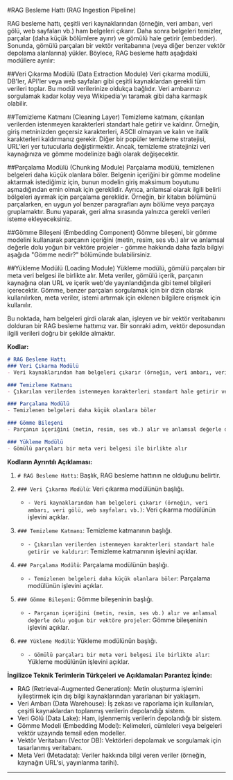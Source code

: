 #RAG Besleme Hattı (RAG Ingestion Pipeline)

RAG besleme hattı, çeşitli veri kaynaklarından (örneğin, veri ambarı, veri gölü, web sayfaları vb.) ham belgeleri çıkarır. Daha sonra belgeleri temizler, parçalar (daha küçük bölümlere ayırır) ve gömülü hale getirir (embedder). Sonunda, gömülü parçaları bir vektör veritabanına (veya diğer benzer vektör depolama alanlarına) yükler. Böylece, RAG besleme hattı aşağıdaki modüllere ayrılır:

##Veri Çıkarma Modülü (Data Extraction Module)
Veri çıkarma modülü, DB'ler, API'ler veya web sayfaları gibi çeşitli kaynaklardan gerekli tüm verileri toplar. Bu modül verilerinize oldukça bağlıdır. Veri ambarınızı sorgulamak kadar kolay veya Wikipedia'yı taramak gibi daha karmaşık olabilir.

##Temizleme Katmanı (Cleaning Layer)
Temizleme katmanı, çıkarılan verilerden istenmeyen karakterleri standart hale getirir ve kaldırır. Örneğin, giriş metninizden geçersiz karakterleri, ASCII olmayan ve kalın ve italik karakterleri kaldırmanız gerekir. Diğer bir popüler temizleme stratejisi, URL'leri yer tutucularla değiştirmektir. Ancak, temizleme stratejinizi veri kaynağınıza ve gömme modelinize bağlı olarak değişecektir.

##Parçalama Modülü (Chunking Module)
Parçalama modülü, temizlenen belgeleri daha küçük olanlara böler. Belgenin içeriğini bir gömme modeline aktarmak istediğimiz için, bunun modelin giriş maksimum boyutunu aşmadığından emin olmak için gereklidir. Ayrıca, anlamsal olarak ilgili belirli bölgeleri ayırmak için parçalama gereklidir. Örneğin, bir kitabın bölümünü parçalarken, en uygun yol benzer paragrafları aynı bölüme veya parçaya gruplamaktır. Bunu yaparak, geri alma sırasında yalnızca gerekli verileri isteme ekleyeceksiniz.

##Gömme Bileşeni (Embedding Component)
Gömme bileşeni, bir gömme modelini kullanarak parçanın içeriğini (metin, resim, ses vb.) alır ve anlamsal değerle dolu yoğun bir vektöre projeler - gömme hakkında daha fazla bilgiyi aşağıda "Gömme nedir?" bölümünde bulabilirsiniz.

##Yükleme Modülü (Loading Module)
Yükleme modülü, gömülü parçaları bir meta veri belgesi ile birlikte alır. Meta veriler, gömülü içerik, parçanın kaynağına olan URL ve içerik web'de yayınlandığında gibi temel bilgileri içerecektir. Gömme, benzer parçaları sorgulamak için bir dizin olarak kullanılırken, meta veriler, istemi artırmak için eklenen bilgilere erişmek için kullanılır.

Bu noktada, ham belgeleri girdi olarak alan, işleyen ve bir vektör veritabanını dolduran bir RAG besleme hattımız var. Bir sonraki adım, vektör deposundan ilgili verileri doğru bir şekilde almaktır.

**Kodlar:**
```markdown
# RAG Besleme Hattı
### Veri Çıkarma Modülü
- Veri kaynaklarından ham belgeleri çıkarır (örneğin, veri ambarı, veri gölü, web sayfaları vb.)

### Temizleme Katmanı
- Çıkarılan verilerden istenmeyen karakterleri standart hale getirir ve kaldırır

### Parçalama Modülü
- Temizlenen belgeleri daha küçük olanlara böler

### Gömme Bileşeni
- Parçanın içeriğini (metin, resim, ses vb.) alır ve anlamsal değerle dolu yoğun bir vektöre projeler

### Yükleme Modülü
- Gömülü parçaları bir meta veri belgesi ile birlikte alır
```

**Kodların Ayrıntılı Açıklaması:**

1. `# RAG Besleme Hattı`: Başlık, RAG besleme hattının ne olduğunu belirtir.
2. `### Veri Çıkarma Modülü`: Veri çıkarma modülünün başlığı.
   - `- Veri kaynaklarından ham belgeleri çıkarır (örneğin, veri ambarı, veri gölü, web sayfaları vb.)`: Veri çıkarma modülünün işlevini açıklar.

3. `### Temizleme Katmanı`: Temizleme katmanının başlığı.
   - `- Çıkarılan verilerden istenmeyen karakterleri standart hale getirir ve kaldırır`: Temizleme katmanının işlevini açıklar.

4. `### Parçalama Modülü`: Parçalama modülünün başlığı.
   - `- Temizlenen belgeleri daha küçük olanlara böler`: Parçalama modülünün işlevini açıklar.

5. `### Gömme Bileşeni`: Gömme bileşeninin başlığı.
   - `- Parçanın içeriğini (metin, resim, ses vb.) alır ve anlamsal değerle dolu yoğun bir vektöre projeler`: Gömme bileşeninin işlevini açıklar.

6. `### Yükleme Modülü`: Yükleme modülünün başlığı.
   - `- Gömülü parçaları bir meta veri belgesi ile birlikte alır`: Yükleme modülünün işlevini açıklar.

**İngilizce Teknik Terimlerin Türkçeleri ve Açıklamaları Parantez İçinde:**

- RAG (Retrieval-Augmented Generation): Metin oluşturma işlemini iyileştirmek için dış bilgi kaynaklarından yararlanan bir yaklaşım.
- Veri Ambarı (Data Warehouse): İş zekası ve raporlama için kullanılan, çeşitli kaynaklardan toplanmış verilerin depolandığı sistem.
- Veri Gölü (Data Lake): Ham, işlenmemiş verilerin depolandığı bir sistem.
- Gömme Modeli (Embedding Model): Kelimeleri, cümleleri veya belgeleri vektör uzayında temsil eden modeller.
- Vektör Veritabanı (Vector DB): Vektörleri depolamak ve sorgulamak için tasarlanmış veritabanı.
- Meta Veri (Metadata): Veriler hakkında bilgi veren veriler (örneğin, kaynağın URL'si, yayınlanma tarihi).

---

